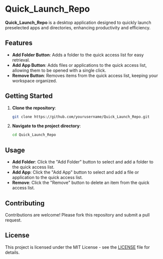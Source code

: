 # Quick_Launch_Repo

**Quick_Launch_Repo** is a desktop application designed to quickly launch preselected apps and directories, enhancing productivity and efficiency.

## Features

- **Add Folder Button**: Adds a folder to the quick access list for easy retrieval.
- **Add App Button**: Adds files or applications to the quick access list, allowing them to be opened with a single click.
- **Remove Button**: Removes items from the quick access list, keeping your workspace organized.

## Getting Started

1. **Clone the repository**:
    ```bash
    git clone https://github.com/yourusername/Quick_Launch_Repo.git
    ```
2. **Navigate to the project directory**:
    ```bash
    cd Quick_Launch_Repo
    ```
## Usage

- **Add Folder**: Click the "Add Folder" button to select and add a folder to the quick access list.
- **Add App**: Click the "Add App" button to select and add a file or application to the quick access list.
- **Remove**: Click the "Remove" button to delete an item from the quick access list.

## Contributing

Contributions are welcome! Please fork this repository and submit a pull request.

## License

This project is licensed under the MIT License - see the [LICENSE](LICENSE) file for details.
